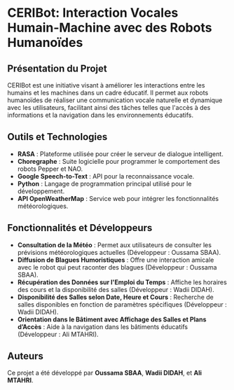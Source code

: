 # CERIBot: Interaction Vocales Humain-Machine avec des Robots Humanoïdes

## Présentation du Projet
CERIBot est une initiative visant à améliorer les interactions entre les humains et les machines dans un cadre éducatif. Il permet aux robots humanoïdes de réaliser une communication vocale naturelle et dynamique avec les utilisateurs, facilitant ainsi des tâches telles que l'accès à des informations et la navigation dans les environnements éducatifs.

## Outils et Technologies
- **RASA** : Plateforme utilisée pour créer le serveur de dialogue intelligent.
- **Choregraphe** : Suite logicielle pour programmer le comportement des robots Pepper et NAO.
- **Google Speech-to-Text** : API pour la reconnaissance vocale.
- **Python** : Langage de programmation principal utilisé pour le développement.
- **API OpenWeatherMap** : Service web pour intégrer les fonctionnalités météorologiques.

## Fonctionnalités et Développeurs
- **Consultation de la Météo** : Permet aux utilisateurs de consulter les prévisions météorologiques actuelles (Développeur : Oussama SBAA).
- **Diffusion de Blagues Humoristiques** : Offre une interaction amicale avec le robot qui peut raconter des blagues (Développeur : Oussama SBAA).
- **Récupération des Données sur l'Emploi du Temps** : Affiche les horaires des cours et la disponibilité des salles (Développeur : Wadii DIDAH).
- **Disponibilité des Salles selon Date, Heure et Cours** : Recherche de salles disponibles en fonction de paramètres spécifiques (Développeur : Wadii DIDAH).
- **Orientation dans le Bâtiment avec Affichage des Salles et Plans d’Accès** : Aide à la navigation dans les bâtiments éducatifs (Développeur : Ali MTAHRI).

## Auteurs
Ce projet a été développé par **Oussama SBAA**, **Wadii DIDAH**, et **Ali MTAHRI**.
